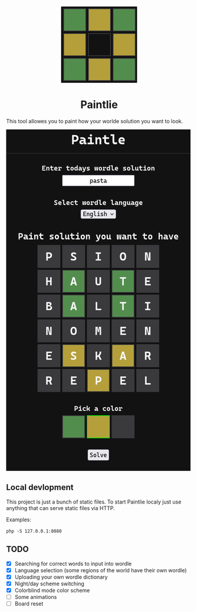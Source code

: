 <p align=center>
  <a target="_blank" href="http://paintle.strongleong.ru">
    <img src="./img/logo.png">
  </a>
</p>
<h1 align="center">Paintlie</h1>

This tool allowes you to paint how your worlde solution you want to look.

![Paintlie screenshot](./img/paintle.png)

## Local devlopment

This project is just a bunch of static files. To start Paintlie localy just use anything that can serve static files via HTTP.

Examples:

```console
php -S 127.0.0.1:8080
```

## TODO

 - [X] Searching for correct words to input into wordle
 - [X] Language selection (some regions of the world have their own wordle)
 - [X] Uploading your own wordle dictionary
 - [X] Night/day scheme switching
 - [X] Colorblind mode color scheme
 - [ ] Some animations
 - [ ] Board reset
